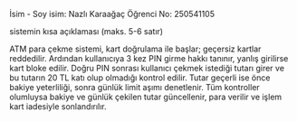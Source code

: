 İsim - Soy isim: Nazlı Karaağaç
Öğrenci No: 250541105

sistemin kısa açıklaması (maks. 5-6 satır)

ATM para çekme sistemi, kart doğrulama ile başlar; geçersiz kartlar reddedilir. Ardından kullanıcıya 3 kez PIN girme hakkı tanınır, yanlış girilirse kart bloke edilir. Doğru PIN sonrası kullanıcı çekmek istediği tutarı girer ve bu tutarın 20 TL katı olup olmadığı kontrol edilir. Tutar geçerli ise önce bakiye yeterliliği, sonra günlük limit aşımı denetlenir. Tüm kontroller olumluysa bakiye ve günlük çekilen tutar güncellenir, para verilir ve işlem kart iadesiyle sonlandırılır.
